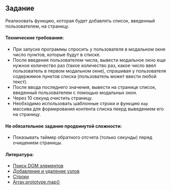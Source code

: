 ## Задание

Реализовать функцию, которая будет добавлять список, введенный пользователем, на страницу.

#### Технические требования:
- При запуске программы спросить у пользователя в модальном окне число пунктов, которые будут в списке.
- После введения пользователем числа, вывести модальное окно еще нужное количество раз (такое количество раз, какое число ввел пользователь в первом модальном окне), спрашивая у пользователя содержимое пунктов списка (пользователь может ввести любой текст).
- После ввода последнего значения, вывести на странице список, введенный пользователем с помощью модальных окон.
- Через 10 секунд очистить страницу.
- Необходимо использовать шаблонные строки и функцию `map` массива для формирования контента списка пеерд выведением его на страницу.

#### Не обязательное задание продвинутой сложности:
- Показывать таймер обратного отсчета (только секунды) перед очищением страницы.

#### Литература:
- [Поиск DOM элементов](https://learn.javascript.ru/searching-elements-dom)
- [Добавление и удаление узлов](https://learn.javascript.ru/modifying-document)
- [Строки](http://learn.javascript.ru/es-string)
- [Array.prototype.map()](https://developer.mozilla.org/ru/docs/Web/JavaScript/Reference/Global_Objects/Array/map)